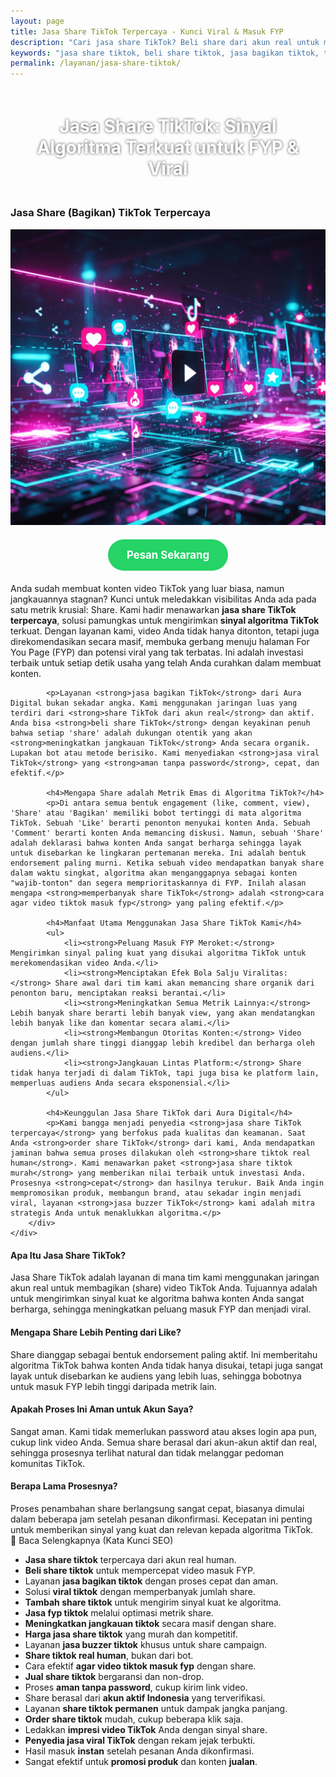 ```yaml
---
layout: page
title: Jasa Share TikTok Terpercaya - Kunci Viral & Masuk FYP
description: "Cari jasa share TikTok? Beli share dari akun real untuk mengirim sinyal kuat ke algoritma. Layanan jasa bagikan TikTok terpercaya untuk membuat konten viral dan masuk FYP dengan cepat dan aman."
keywords: "jasa share tiktok, beli share tiktok, jasa bagikan tiktok, tambah share tiktok, jual share tiktok, jasa fyp tiktok, jasa viral tiktok, cara agar video masuk fyp, meningkatkan jangkauan tiktok, memperbanyak share tiktok, sinyal algoritma tiktok, jasa buzzer tiktok, share tiktok dari akun real, jasa share akun aktif, share tiktok real human, jasa share tiktok terpercaya, jasa share tiktok murah, harga jasa share tiktok, jasa share tiktok aman, jasa share tiktok tanpa password, jasa share tiktok cepat, apakah beli share tiktok aman, beli share tiktok untuk fyp, jasa share tiktok permanen"
permalink: /layanan/jasa-share-tiktok/
---
```


<script type="application/ld+json">
{
  "@context": "https://schema.org",
  "@graph": [
    {
      "@type": "WebSite",
      "@id": "https://auradigital.id/#website",
      "url": "https://auradigital.id/",
      "name": "auradigital.id"
    },
    {
      "@type": "WebPage",
      "@id": "https://auradigital.id/layanan/jasa-share-tiktok/#webpage",
      "url": "https://auradigital.id/layanan/jasa-share-tiktok/",
      "name": "Jasa Share TikTok | Sinyal Algoritma Terkuat untuk FYP & Viral",
      "isPartOf": {
        "@id": "https://auradigital.id/#website"
      },
      "breadcrumb": {
        "@id": "https://auradigital.id/layanan/jasa-share-tiktok/#breadcrumb"
      },
      "description": "Butuh jasa share (bagikan) TikTok? Kami adalah solusi untuk membuat video Anda viral dan masuk FYP. Layanan buzzer terpercaya untuk mengirim sinyal kuat ke algoritma TikTok."
    },
    {
      "@type": "Service",
      "name": "Jasa Share (Bagikan) TikTok",
      "serviceType": "Social Media Engagement",
      "provider": {
        "@type": "WebSite",
        "name": "auradigital.id",
        "url": "https://auradigital.id/"
      },
      "areaServed": {
        "@type": "Country",
        "name": "Indonesia"
      },
      "description": "Jasa share TikTok dari akun real human untuk membuat video Anda viral dan direkomendasikan di FYP. Layanan terpercaya untuk meningkatkan jangkauan dan engagement secara masif."
    },
    {
      "@type": "Product",
      "name": "Paket Share TikTok untuk FYP",
      "image": "https://raw.githubusercontent.com/AzkaAtta/azkaatta.github.io/main/image/jasa-share-tiktok.webp",
      "description": "Beli paket share (bagikan) untuk video TikTok. Dikerjakan oleh tim buzzer profesional untuk mengirim sinyal kuat ke algoritma, meningkatkan peluang FYP, dan membuat konten viral.",
      "brand": {
        "@type": "Brand",
        "name": "auradigital.id"
      },
      "offers": {
        "@type": "Offer",
        "priceCurrency": "IDR",
        "price": "2000",
        "availability": "https://schema.org/InStock",
        "url": "https://auradigital.id/layanan/jasa-share-tiktok/"
      }
    },
    {
      "@type": "BreadcrumbList",
      "@id": "https://auradigital.id/layanan/jasa-share-tiktok/#breadcrumb",
      "itemListElement": [
        {
          "@type": "ListItem",
          "position": 1,
          "name": "Home",
          "item": "https://auradigital.id/"
        },
        {
          "@type": "ListItem",
          "position": 2,
          "name": "Layanan",
          "item": "https://auradigital.id/layanan/"
        },
        {
          "@type": "ListItem",
          "position": 3,
          "name": "Jasa Share TikTok",
          "item": "https://auradigital.id/layanan/jasa-share-tiktok/"
        }
      ]
    },
    {
      "@type": "FAQPage",
      "mainEntity": [
        {
          "@type": "Question",
          "name": "Apa itu Jasa Share TikTok?",
          "acceptedAnswer": {
            "@type": "Answer",
            "text": "Ini adalah layanan di mana tim kami menggunakan jaringan akun real untuk membagikan (share) video TikTok Anda. Tujuannya adalah untuk mengirim sinyal kuat ke algoritma bahwa konten Anda sangat berharga dan layak menjadi viral."
          }
        },
        {
          "@type": "Question",
          "name": "Mengapa Share sangat penting untuk masuk FYP?",
          "acceptedAnswer": {
            "@type": "Answer",
            "text": "Share adalah bentuk endorsement paling aktif. Ini memberitahu algoritma TikTok bahwa konten Anda tidak hanya disukai, tetapi juga sangat layak untuk disebarkan ke audiens yang lebih luas, sehingga peluang masuk For You Page (FYP) meningkat drastis."
          }
        },
        {
          "@type": "Question",
          "name": "Apakah aman membeli Share TikTok?",
          "acceptedAnswer": {
            "@type": "Answer",
            "text": "Sangat aman. Kami menggunakan akun-akun real human dan aktif dari Indonesia. Metode kami dirancang untuk terlihat natural dan tidak melanggar pedoman komunitas TikTok."
          }
        }
      ]
    }
  ]
}
</script>

<h1 style="text-align: center; color: #fff; text-shadow: 0 0 4px rgba(0,0,0,0.7); padding: 20px 15px;">
    Jasa Share TikTok: Sinyal Algoritma Terkuat untuk FYP & Viral
</h1>

<div class="jasa-top-komen-tiktok-container">
    <div class="service-card" id="jasa-share-tiktok-card" onclick="toggleService(this)">
        <h3>Jasa Share (Bagikan) TikTok Terpercaya</h3>
        <img src="https://raw.githubusercontent.com/AzkaAtta/azkaatta.github.io/main/image/jasa-share-tiktok.webp" alt="Jasa Share TikTok untuk Konten Viral" style="max-width:100%; height:auto;" loading="lazy">
        <a href="https://wa.me/62895402343693?text=Halo,%20saya%20tertarik%20dengan%20Jasa%20Share%20TikTok.%20Bisa%20info%20lebih%20lanjut?" target="_blank" class="whatsapp-button" style="display: block; width: fit-content; margin: 20px auto; padding: 15px 30px; background-color: #25D366; color: white; text-align: center; text-decoration: none; border-radius: 50px; font-size: 1.2em; font-weight: bold; transition: background-color 0.3s ease;">
            Pesan Sekarang
        </a>
        <div class="service-description">
            <p>Anda sudah membuat konten video TikTok yang luar biasa, namun jangkauannya stagnan? Kunci untuk meledakkan visibilitas Anda ada pada satu metrik krusial: Share. Kami hadir menawarkan <strong>jasa share TikTok terpercaya</strong>, solusi pamungkas untuk mengirimkan <strong>sinyal algoritma TikTok</strong> terkuat. Dengan layanan kami, video Anda tidak hanya ditonton, tetapi juga direkomendasikan secara masif, membuka gerbang menuju halaman For You Page (FYP) dan potensi viral yang tak terbatas. Ini adalah investasi terbaik untuk setiap detik usaha yang telah Anda curahkan dalam membuat konten.</p>

            <p>Layanan <strong>jasa bagikan TikTok</strong> dari Aura Digital bukan sekadar angka. Kami menggunakan jaringan luas yang terdiri dari <strong>share TikTok dari akun real</strong> dan aktif. Anda bisa <strong>beli share TikTok</strong> dengan keyakinan penuh bahwa setiap 'share' adalah dukungan otentik yang akan <strong>meningkatkan jangkauan TikTok</strong> Anda secara organik. Lupakan bot atau metode berisiko. Kami menyediakan <strong>jasa viral TikTok</strong> yang <strong>aman tanpa password</strong>, cepat, dan efektif.</p>

            <h4>Mengapa Share adalah Metrik Emas di Algoritma TikTok?</h4>
            <p>Di antara semua bentuk engagement (like, comment, view), 'Share' atau 'Bagikan' memiliki bobot tertinggi di mata algoritma TikTok. Sebuah 'Like' berarti penonton menyukai konten Anda. Sebuah 'Comment' berarti konten Anda memancing diskusi. Namun, sebuah 'Share' adalah deklarasi bahwa konten Anda sangat berharga sehingga layak untuk disebarkan ke lingkaran pertemanan mereka. Ini adalah bentuk endorsement paling murni. Ketika sebuah video mendapatkan banyak share dalam waktu singkat, algoritma akan menganggapnya sebagai konten "wajib-tonton" dan segera memprioritaskannya di FYP. Inilah alasan mengapa <strong>memperbanyak share TikTok</strong> adalah <strong>cara agar video tiktok masuk fyp</strong> yang paling efektif.</p>

            <h4>Manfaat Utama Menggunakan Jasa Share TikTok Kami</h4>
            <ul>
                <li><strong>Peluang Masuk FYP Meroket:</strong> Mengirimkan sinyal paling kuat yang disukai algoritma TikTok untuk merekomendasikan video Anda.</li>
                <li><strong>Menciptakan Efek Bola Salju Viralitas:</strong> Share awal dari tim kami akan memancing share organik dari penonton baru, menciptakan reaksi berantai.</li>
                <li><strong>Meningkatkan Semua Metrik Lainnya:</strong> Lebih banyak share berarti lebih banyak view, yang akan mendatangkan lebih banyak like dan komentar secara alami.</li>
                <li><strong>Membangun Otoritas Konten:</strong> Video dengan jumlah share tinggi dianggap lebih kredibel dan berharga oleh audiens.</li>
                <li><strong>Jangkauan Lintas Platform:</strong> Share tidak hanya terjadi di dalam TikTok, tapi juga bisa ke platform lain, memperluas audiens Anda secara eksponensial.</li>
            </ul>

            <h4>Keunggulan Jasa Share TikTok dari Aura Digital</h4>
            <p>Kami bangga menjadi penyedia <strong>jasa share TikTok terpercaya</strong> yang berfokus pada kualitas dan keamanan. Saat Anda <strong>order share TikTok</strong> dari kami, Anda mendapatkan jaminan bahwa semua proses dilakukan oleh <strong>share tiktok real human</strong>. Kami menawarkan paket <strong>jasa share tiktok murah</strong> yang memberikan nilai terbaik untuk investasi Anda. Prosesnya <strong>cepat</strong> dan hasilnya terukur. Baik Anda ingin mempromosikan produk, membangun brand, atau sekadar ingin menjadi viral, layanan <strong>jasa buzzer TikTok</strong> kami adalah mitra strategis Anda untuk menaklukkan algoritma.</p>
        </div>
    </div>
</div>

<style>
  /* Struktur CSS Anda tidak diubah */
</style>

<div class="accordion">
  <div class="accordion-item">
    <div class="accordion-title"><h4>Apa Itu Jasa Share TikTok?</h4></div>
    <div class="accordion-content">
      Jasa Share TikTok adalah layanan di mana tim kami menggunakan jaringan akun real untuk membagikan (share) video TikTok Anda. Tujuannya adalah untuk mengirimkan sinyal kuat ke algoritma bahwa konten Anda sangat berharga, sehingga meningkatkan peluang masuk FYP dan menjadi viral.
    </div>
  </div>

  <div class="accordion-item">
    <div class="accordion-title"><h4>Mengapa Share Lebih Penting dari Like?</h4></div>
    <div class="accordion-content">
      Share dianggap sebagai bentuk endorsement paling aktif. Ini memberitahu algoritma TikTok bahwa konten Anda tidak hanya disukai, tetapi juga sangat layak untuk disebarkan ke audiens yang lebih luas, sehingga bobotnya untuk masuk FYP lebih tinggi daripada metrik lain.
    </div>
  </div>

  <div class="accordion-item">
    <div class="accordion-title"><h4>Apakah Proses Ini Aman untuk Akun Saya?</h4></div>
    <div class="accordion-content">
      Sangat aman. Kami tidak memerlukan password atau akses login apa pun, cukup link video Anda. Semua share berasal dari akun-akun aktif dan real, sehingga prosesnya terlihat natural dan tidak melanggar pedoman komunitas TikTok.
    </div>
  </div>
  
  <div class="accordion-item">
    <div class="accordion-title"><h4>Berapa Lama Prosesnya?</h4></div>
    <div class="accordion-content">
      Proses penambahan share berlangsung sangat cepat, biasanya dimulai dalam beberapa jam setelah pesanan dikonfirmasi. Kecepatan ini penting untuk memberikan sinyal yang kuat dan relevan kepada algoritma TikTok.
    </div>
  </div>
</div>

<script>
  // Struktur JS Anda tidak diubah
</script>


<style>
  /* Struktur CSS Anda tidak diubah */
</style>

<div class="toggle-container">
    <div class="toggle-btn" onclick="toggleHiddenContent()">📌 Baca Selengkapnya (Kata Kunci SEO)</div>
    <div id="hiddenSeoContent" class="hidden-content">
  <ul>
    <li><strong>Jasa share tiktok</strong> terpercaya dari akun real human.</li>
    <li><strong>Beli share tiktok</strong> untuk mempercepat video masuk FYP.</li>
    <li>Layanan <strong>jasa bagikan tiktok</strong> dengan proses cepat dan aman.</li>
    <li>Solusi <strong>viral tiktok</strong> dengan memperbanyak jumlah share.</li>
    <li><strong>Tambah share tiktok</strong> untuk mengirim sinyal kuat ke algoritma.</li>
    <li><strong>Jasa fyp tiktok</strong> melalui optimasi metrik share.</li>
    <li><strong>Meningkatkan jangkauan tiktok</strong> secara masif dengan share.</li>
    <li><strong>Harga jasa share tiktok</strong> yang murah dan kompetitif.</li>
    <li>Layanan <strong>jasa buzzer tiktok</strong> khusus untuk share campaign.</li>
    <li><strong>Share tiktok real human</strong>, bukan dari bot.</li>
    <li>Cara efektif <strong>agar video tiktok masuk fyp</strong> dengan share.</li>
    <li><strong>Jual share tiktok</strong> bergaransi dan non-drop.</li>
    <li>Proses <strong>aman tanpa password</strong>, cukup kirim link video.</li>
    <li>Share berasal dari <strong>akun aktif Indonesia</strong> yang terverifikasi.</li>
    <li>Layanan <strong>share tiktok permanen</strong> untuk dampak jangka panjang.</li>
    <li><strong>Order share tiktok</strong> mudah, cukup beberapa klik saja.</li>
    <li>Ledakkan <strong>impresi video TikTok</strong> Anda dengan sinyal share.</li>
    <li><strong>Penyedia jasa viral TikTok</strong> dengan rekam jejak terbukti.</li>
    <li>Hasil masuk <strong>instan</strong> setelah pesanan Anda dikonfirmasi.</li>
    <li>Sangat efektif untuk <strong>promosi produk</strong> dan konten <strong>jualan</strong>.</li>
</ul>
</div>

<style>
    /* Struktur CSS Anda tidak diubah */
</style>

<script>
    // Struktur JS Anda tidak diubah
</script>

